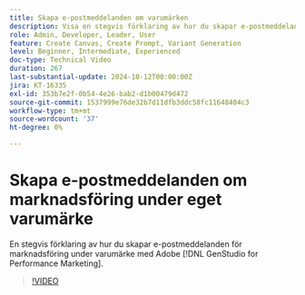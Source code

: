 ```yaml
---
title: Skapa e-postmeddelanden om varumärken
description: Visa en stegvis förklaring av hur du skapar e-postmeddelanden för marknadsföring under varumärket med Adobe [!DNL GenStudio for Performance Marketing].
role: Admin, Developer, Leader, User
feature: Create Canvas, Create Prompt, Variant Generation
level: Beginner, Intermediate, Experienced
doc-type: Technical Video
duration: 267
last-substantial-update: 2024-10-12T00:00:00Z
jira: KT-16335
exl-id: 353b7e2f-0b54-4e26-bab2-d1b00479d472
source-git-commit: 1537999e76de32b7d11dfb3ddc58fc11648404c3
workflow-type: tm+mt
source-wordcount: '37'
ht-degree: 0%

---
```


# Skapa e-postmeddelanden om marknadsföring under eget varumärke

En stegvis förklaring av hur du skapar e-postmeddelanden för marknadsföring under varumärke med Adobe [!DNL GenStudio for Performance Marketing].

>[!VIDEO](https://video.tv.adobe.com/v/3435071/?learn=on&captions=swe)
